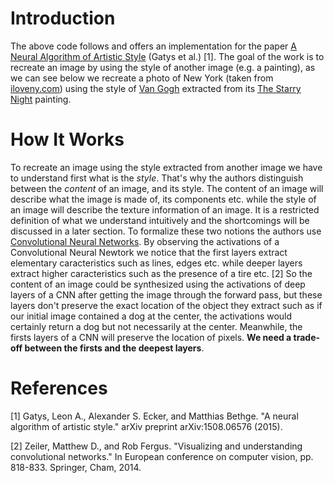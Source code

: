 # Introduction
The above code follows and offers an implementation for the paper [A Neural Algorithm of Artistic Style](https://arxiv.org/abs/1508.06576) (Gatys et al.) [1].
The goal of the work is to recreate an image by using the style of another image (e.g. a painting), as we can see below we recreate a photo of New York (taken from [iloveny.com](https://www.iloveny.com/)) using the style of [Van Gogh](https://en.wikipedia.org/wiki/Vincent_van_Gogh) extracted from its [The Starry Night](https://en.wikipedia.org/wiki/The_Starry_Night) painting.

# How It Works
To recreate an image using the style extracted from another image we have to understand first what is the *style*. That's why the authors distinguish between the *content* of an image, and its style. The content of an image will describe what the image is made of, its components etc. while the style of an image will describe the texture information of an image. It is a restricted definition of what we understand intuitively and the shortcomings will be discussed in a later section.
To formalize these two notions the authors use [Convolutional Neural Networks](https://en.wikipedia.org/wiki/Convolutional_neural_network). By observing the activations of a Convolutional Neural Newtork we notice that the first layers extract elementary caracteristics such as lines, edges etc. while deeper layers extract higher caracteristics such as the presence of a tire etc. [2]
So the content of an image could be synthesized using the activations of deep layers of a CNN after getting the image through the forward pass, but these layers don't preserve the exact location of the object they extract such as if our initial image contained a dog at the center, the activations would certainly return a dog but not necessarily at the center. Meanwhile, the firsts layers of a CNN will preserve the location of pixels. **We need a trade-off between the firsts and the deepest layers**.

# References
[1] Gatys, Leon A., Alexander S. Ecker, and Matthias Bethge. "A neural algorithm of artistic style." arXiv preprint arXiv:1508.06576 (2015).

[2] Zeiler, Matthew D., and Rob Fergus. "Visualizing and understanding convolutional networks." In European conference on computer vision, pp. 818-833. Springer, Cham, 2014.
